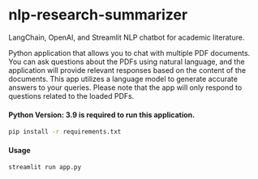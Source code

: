 # nlp-research-summarizer
LangChain, OpenAI, and Streamlit NLP chatbot for academic literature.

Python application that allows you to chat with multiple PDF documents. You can ask questions about the PDFs using natural language, and the application will provide relevant responses based on the content of the documents. This app utilizes a language model to generate accurate answers to your queries. Please note that the app will only respond to questions related to the loaded PDFs.

#### Python Version: 3.9 is required to run this application.

```bash
pip install -r requirements.txt
```

#### Usage
```bash
streamlit run app.py
```